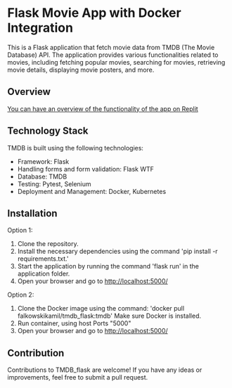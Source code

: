 # Flask Movie App with Docker Integration

This is a Flask application that fetch movie data from TMDB (The Movie Database) API. The application provides various functionalities related to movies, including fetching popular movies, searching for movies, retrieving movie details, displaying movie posters, and more.

## Overview
[You can have an overview of the functionality of the app on Replit](https://replit.com/@KamilFalkowski/TMDBFlask)


## Technology Stack

TMDB is built using the following technologies:

- Framework: Flask
- Handling forms and form validation: Flask WTF
- Database: TMDB
- Testing: Pytest, Selenium
- Deployment and Management: Docker, Kubernetes

## Installation

Option 1:
   1. Clone the repository.
   2. Install the necessary dependencies using the command 'pip install -r requirements.txt.'
   3. Start the application by running the command 'flask run' in the application folder.
   4. Open your browser and go to [http://localhost:5000/](http://localhost:5000/)
   
Option 2:
   1. Clone the Docker image using the command: 'docker pull falkowskikamil/tmdb_flask:tmdb' Make sure Docker is installed.
   2. Run container, using host Ports "5000"
   3. Open your browser and go to [http://localhost:5000/](http://localhost:5000/)

## Contribution

Contributions to TMDB_flask are welcome! If you have any ideas or improvements, feel free to submit a pull request.
